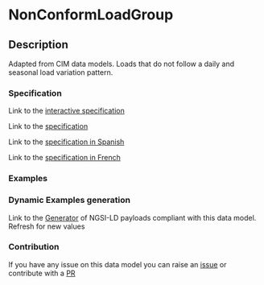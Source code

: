 # NonConformLoadGroup

## Description 

Adapted from CIM data models. Loads that do not follow a daily and seasonal load variation pattern.
### Specification

Link to the [interactive specification](https://swagger.lab.fiware.org/?url=https://smart-data-models.github.io/dataModel.EnergyCIM/NonConformLoadGroup/swagger.yaml)

Link to the [specification](https://smart-data-models.github.io/dataModel.EnergyCIM/NonConformLoadGroup/doc/spec.md)

Link to the [specification in Spanish](https://smart-data-models.github.io/dataModel.EnergyCIM/NonConformLoadGroup/doc/spec_ES.md)

Link to the [specification in French](https://smart-data-models.github.io/dataModel.EnergyCIM/NonConformLoadGroup/doc/spec_FR.md)
### Examples
### Dynamic Examples generation

Link to the [Generator](https://smartdatamodels.org/extra/ngsi-ld_generator_v0.91.php?schemaUrl=https://raw.githubusercontent.com/smart-data-models/dataModel.EnergyCIM/master/NonConformLoadGroup/schema.json&email=info@smartdatamodels.org) of NGSI-LD payloads compliant with this data model. Refresh for new values
### Contribution

 If you have any issue on this data model you can raise an [issue](https://github.com/smart-data-models/dataModel.EnergyCIM/issues)  or contribute with a [PR](https://github.com/smart-data-models/dataModel.EnergyCIM/pulls)